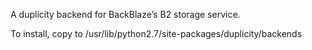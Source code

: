 A duplicity backend for BackBlaze’s B2 storage service.

To install, copy to /usr/lib/python2.7/site-packages/duplicity/backends


